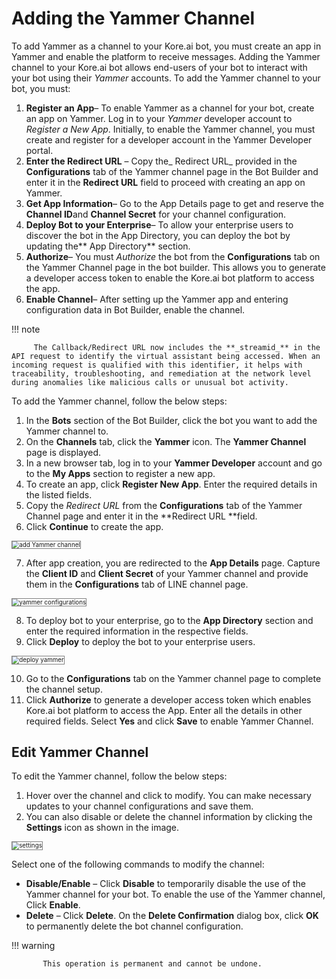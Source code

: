 # **Adding the Yammer Channel**

To add Yammer as a channel to your Kore.ai bot, you must create an app in Yammer and enable the platform to receive messages. Adding the Yammer channel to your Kore.ai bot allows end-users of your bot to interact with your bot using their _Yammer_ accounts. To add the Yammer channel to your bot, you must:


1. **Register an App**– To enable Yammer as a channel for your bot, create an app on Yammer. Log in to your _Yammer_ developer account to _Register a New App_. Initially, to enable the Yammer channel, you must create and register for a developer account in the Yammer Developer portal.
2. **Enter the Redirect URL** – Copy the_ Redirect URL_ provided in the **Configurations** tab of the Yammer channel page in the Bot Builder and enter it in the **Redirect URL** field to proceed with creating an app on Yammer.
1. **Get App Information**– Go to the App Details page to get and reserve the **Channel ID**and **Channel Secret** for your channel configuration.
2. **Deploy Bot to your Enterprise**– To allow your enterprise users to discover the bot in the App Directory, you can deploy the bot by updating the** App Directory** section.
3. **Authorize**– You must _Authorize_ the bot from the **Configurations** tab on the Yammer Channel page in the bot builder. This allows you to generate a developer access token to enable the Kore.ai bot platform to access the app.
4. **Enable Channel**– After setting up the Yammer app and entering configuration data in Bot Builder, enable the channel.

!!! note

         The Callback/Redirect URL now includes the **_streamid_** in the API request to identify the virtual assistant being accessed. When an incoming request is qualified with this identifier, it helps with traceability, troubleshooting, and remediation at the network level during anomalies like malicious calls or unusual bot activity.


To add the Yammer channel, follow the below steps:


1. In the **Bots** section of the Bot Builder, click the bot you want to add the Yammer channel to.
2. On the **Channels** tab, click the **Yammer** icon. The **Yammer Channel** page is displayed.
3. In a new browser tab, log in to your **Yammer Developer** account and go to the **My Apps** section to register a new app.
4. To create an app, click **Register New App**. Enter the required details in the listed fields.
5. Copy the _Redirect URL_ from the **Configurations** tab of the Yammer Channel page and enter it in the **Redirect URL **field.
6. Click **Continue** to create the app.
<img src="../images/Yammer-1.png" alt="add Yammer channel" title="add Yammer channel" style="border: 1px solid gray; zoom:70%;">

7. After app creation, you are redirected to the **App Details** page. Capture the **Client ID** and **Client Secret** of your Yammer channel and provide them in the **Configurations** tab of LINE channel page.
<img src="../images/Yammer-2.png" alt="yammer configurations" title="yammer configurations" style="border: 1px solid gray; zoom:70%;">

8. To deploy bot to your enterprise, go to the **App Directory** section and enter the required information in the respective fields.
9. Click **Deploy** to deploy the bot to your enterprise users.
<img src="../images/Yammer-3.png" alt="deploy yammer" title="deploy yammer" style="border: 1px solid gray; zoom:70%;">

10. Go to the **Configurations** tab on the Yammer channel page to complete the channel setup.
11. Click **Authorize** to generate a developer access token which enables Kore.ai bot platform to access the App. Enter all the details in other required fields. Select **Yes** and click **Save** to enable Yammer Channel.


## Edit Yammer Channel

To edit the Yammer channel, follow the below steps:


1. Hover over the channel and click to modify. You can make necessary updates to your channel configurations and save them.
2. You can also disable or delete the channel information by clicking the **Settings** icon as shown in the image.
<img src="../images/Yammer-4.png" alt="settings" title="settings" style="border: 1px solid gray; zoom:70%;">

Select one of the following commands to modify the channel:

  * **Disable/Enable** – Click **Disable** to temporarily disable the use of the Yammer channel for your bot. To enable the use of the Yammer channel, Click **Enable**.
  * **Delete** – Click **Delete**. On the **Delete Confirmation** dialog box, click **OK** to permanently delete the bot channel configuration.

!!! warning

           This operation is permanent and cannot be undone.
